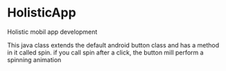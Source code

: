# HolisticApp
Holistic mobil app development

This java class extends the default android button class and has a method in it called spin. if you call spin after a click, 
the button mill perform a spinning animation
